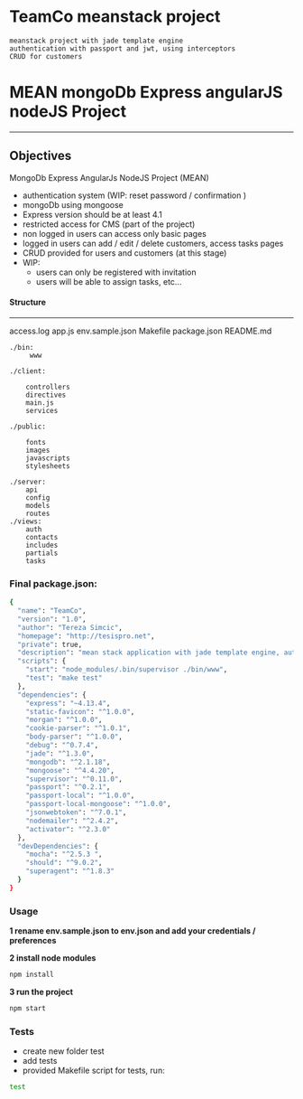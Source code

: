 # TeamCo meanstack project

    meanstack project with jade template engine
    authentication with passport and jwt, using interceptors
    CRUD for customers

# MEAN mongoDb Express angularJS nodeJS Project

--------
## Objectives

MongoDb Express AngularJs NodeJS Project (MEAN)
 - authentication system (WIP: reset password / confirmation )
 - mongoDb using mongoose
 - Express version should be at least 4.1
 - restricted access for CMS (part of the project)
 - non logged in users can access only basic pages
 - logged in users can add / edit / delete customers, access tasks pages
 - CRUD provided for users and customers
 (at this stage)
 - WIP:
    - users can only be registered with invitation
    - users will be able to assign tasks, etc...



#### Structure
-------------------------
access.log
app.js
env.sample.json
Makefile
package.json
README.md

    ./bin:
         www

    ./client:

        controllers
        directives
        main.js
        services

    ./public:

        fonts
        images
        javascripts
        stylesheets

    ./server:
        api
        config
        models
        routes
    ./views:
        auth
        contacts
        includes
        partials
        tasks


### Final package.json:
```sh
{
  "name": "TeamCo",
  "version": "1.0",
  "author": "Tereza Simcic",
  "homepage": "http://tesispro.net",
  "private": true,
  "description": "mean stack application with jade template engine, authentication with passport and jwt"
  "scripts": {
    "start": "node_modules/.bin/supervisor ./bin/www",
    "test": "make test"
  },
  "dependencies": {
    "express": "~4.13.4",
    "static-favicon": "^1.0.0",
    "morgan": "^1.0.0",
    "cookie-parser": "^1.0.1",
    "body-parser": "^1.0.0",
    "debug": "^0.7.4",
    "jade": "^1.3.0",
    "mongodb": "^2.1.18",
    "mongoose": "^4.4.20",
    "supervisor": "^0.11.0",
    "passport": "^0.2.1",
    "passport-local": "^1.0.0",
    "passport-local-mongoose": "^1.0.0",
    "jsonwebtoken": "^7.0.1",
    "nodemailer": "^2.4.2",
    "activator": "^2.3.0"
  },
  "devDependencies": {
    "mocha": "^2.5.3 ",
    "should": "^9.0.2",
    "superagent": "^1.8.3"
  }
}
```

### Usage

**1 rename env.sample.json to env.json and add your credentials / preferences**

**2 install node modules**

```sh
npm install
```

**3 run the project**

```sh
npm start
```

### Tests
- create new folder test
- add tests
- provided Makefile script for tests, run:

```sh
test
```
